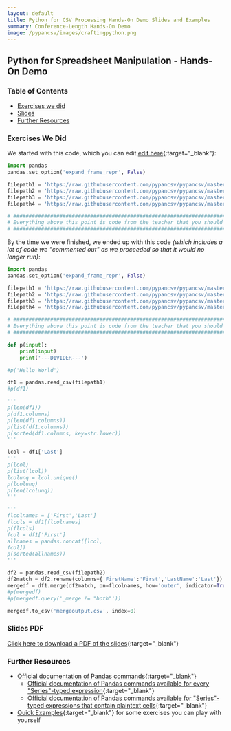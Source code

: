 ```yaml
---
layout: default
title: Python for CSV Processing Hands-On Demo Slides and Examples
summary: Conference-Length Hands-On Demo
image: /pypancsv/images/craftingpython.png
---
```


## Python for Spreadsheet Manipulation - Hands-On Demo

### Table of Contents

* [Exercises we did](#exercises-we-did)
* [Slides](#slides-pdf)
* [Further Resources](#further-resources)

### Exercises We Did

We started with this code, which you can edit [edit here](https://repl.it/@rplrpl/40-Minute-Semi-Hands-On-Starter-Code){:target="_blank"}:

```python
import pandas
pandas.set_option('expand_frame_repr', False)

filepath1 = 'https://raw.githubusercontent.com/pypancsv/pypancsv/master/docs/_data/sample1.csv'
filepath2 = 'https://raw.githubusercontent.com/pypancsv/pypancsv/master/docs/_data/sample2.csv'
filepath3 = 'https://raw.githubusercontent.com/pypancsv/pypancsv/master/docs/_data/sample3.csv'
filepath4 = 'https://raw.githubusercontent.com/pypancsv/pypancsv/master/docs/_data/sample4.csv'

# ################################################################################
# Everything above this point is code from the teacher that you should not delete.
# ################################################################################
```

By the time we were finished, we ended up with this code _(which includes a lot of code we "commented out" as we proceeded so that it would no longer run)_:
```python
import pandas
pandas.set_option('expand_frame_repr', False)

filepath1 = 'https://raw.githubusercontent.com/pypancsv/pypancsv/master/docs/_data/sample1.csv'
filepath2 = 'https://raw.githubusercontent.com/pypancsv/pypancsv/master/docs/_data/sample2.csv'
filepath3 = 'https://raw.githubusercontent.com/pypancsv/pypancsv/master/docs/_data/sample3.csv'
filepath4 = 'https://raw.githubusercontent.com/pypancsv/pypancsv/master/docs/_data/sample4.csv'

# ################################################################################
# Everything above this point is code from the teacher that you should not delete.
# ################################################################################

def p(input):
	print(input)
	print('---DIVIDER---')

#p('Hello World')

df1 = pandas.read_csv(filepath1)
#p(df1)

'''
p(len(df1))
p(df1.columns)
p(len(df1.columns))
p(list(df1.columns))
p(sorted(df1.columns, key=str.lower))
'''

lcol = df1['Last']
'''
p(lcol)
p(list(lcol))
lcolunq = lcol.unique()
p(lcolunq)
p(len(lcolunq))
'''

'''
flcolnames = ['First','Last']
flcols = df1[flcolnames]
p(flcols)
fcol = df1['First']
allnames = pandas.concat([lcol,
fcol])
p(sorted(allnames))
'''

df2 = pandas.read_csv(filepath2)
df2match = df2.rename(columns={'FirstName':'First','LastName':'Last'})
mergedf = df1.merge(df2match, on=flcolnames, how='outer', indicator=True)
#p(mergedf)
#p(mergedf.query('_merge != "both"'))

mergedf.to_csv('mergeoutput.csv', index=0)
```


### Slides PDF

[Click here to download a PDF of the slides](Demo201901.pdf){:target="_blank"}

### Further Resources

* [Official documentation of Pandas commands](https://pandas.pydata.org/pandas-docs/stable/api.html){:target="_blank"}
  * [Official documentation of Pandas commands available for every "Series"-typed expression](https://pandas.pydata.org/pandas-docs/stable/api.html#series){:target="_blank"}
  * [Official documentation of Pandas commands available for "Series"-typed expressions that contain plaintext cells](https://pandas.pydata.org/pandas-docs/stable/api.html#string-handling){:target="_blank"}
* [Quick Examples](/pypancsv/quickexamples){:target="_blank"} for some exercises you can play with yourself
